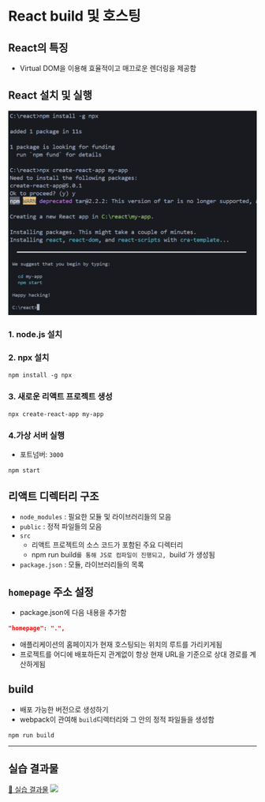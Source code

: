# React build 및 호스팅

## React의 특징
- Virtual DOM을 이용해 효율적이고 매끄로운 렌더링을 제공함

## React 설치 및 실행
![](./md/image.png)
### 1. node.js 설치
### 2. npx 설치
```shell
npm install -g npx
```
### 3. 새로운 리액트 프로젝트 생성
```shell
npx create-react-app my-app
```
### 4.가상 서버 실행
- 포트넘버: `3000`
```shell
npm start
```

## 리액트 디렉터리 구조
- `node_modules` : 필요한 모듈 및 라이브러리들의 모음
- `public` : 정적 파일들의 모음
- `src`
	- 리액트 프로젝트의 소스 코드가 포함된 주요 디렉터리
	- npm run build`를 통해 JS로 컴파일이 진행되고, `build`가 생성됨
- `package.json` : 모듈, 라이브러리들의 목록


## `homepage` 주소 설정
- package.json에 다음 내용을 추가함
```json
"homepage": ".",
```
- 애플리케이션의 홈페이지가 현재 호스팅되는 위치의 루트를 가리키게됨
- 프로젝트를 어디에 배포하든지 관계없이 항상 현재 URL을 기준으로 상대 경로를 계산하게됨

## build
- 배포 가능한 버전으로 생성하기
- webpack이 관여해 `build`디렉터리와 그 안의 정적 파일들을 생성함
```shell
npm run build
```

---
## 실습 결과물
[🔗 실습 결과물](https://seoftbh.github.io/24-1_React/week03/build/index.html)
![](./md/img1.gif)
